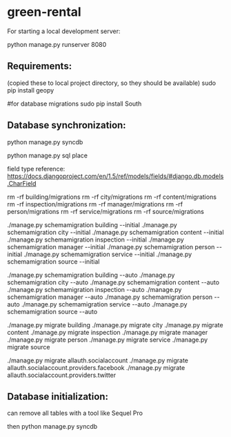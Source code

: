 green-rental
============

For starting a local development server:

python manage.py runserver 8080


Requirements:
-----------------

(copied these to local project directory, so they should be available)
sudo pip install geopy

#for database migrations
sudo pip install South



Database synchronization:
----------------------------------

python manage.py syncdb

python manage.py sql place

field type reference:
https://docs.djangoproject.com/en/1.5/ref/models/fields/#django.db.models.CharField


rm -rf building/migrations
rm -rf city/migrations
rm -rf content/migrations
rm -rf inspection/migrations
rm -rf manager/migrations
rm -rf person/migrations
rm -rf service/migrations
rm -rf source/migrations

./manage.py schemamigration building --initial
./manage.py schemamigration city --initial
./manage.py schemamigration content --initial
./manage.py schemamigration inspection --initial
./manage.py schemamigration manager --initial
./manage.py schemamigration person --initial
./manage.py schemamigration service --initial
./manage.py schemamigration source --initial

./manage.py schemamigration building --auto
./manage.py schemamigration city --auto
./manage.py schemamigration content --auto
./manage.py schemamigration inspection --auto
./manage.py schemamigration manager --auto
./manage.py schemamigration person --auto
./manage.py schemamigration service --auto
./manage.py schemamigration source --auto


./manage.py migrate building
./manage.py migrate city
./manage.py migrate content
./manage.py migrate inspection
./manage.py migrate manager
./manage.py migrate person
./manage.py migrate service
./manage.py migrate source


./manage.py migrate allauth.socialaccount
./manage.py migrate allauth.socialaccount.providers.facebook
./manage.py migrate allauth.socialaccount.providers.twitter

Database initialization:
----------------------------------

can remove all tables with a tool like Sequel Pro

then 
python manage.py syncdb
